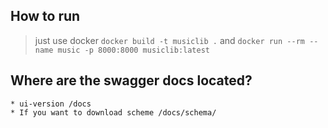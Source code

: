 
## How to run 
 > just use docker ```docker build -t musiclib .```  and  ```docker run --rm --name music -p 8000:8000 musiclib:latest```


 ## Where are the swagger docs located?
    * ui-version /docs
    * If you want to download scheme /docs/schema/
    

